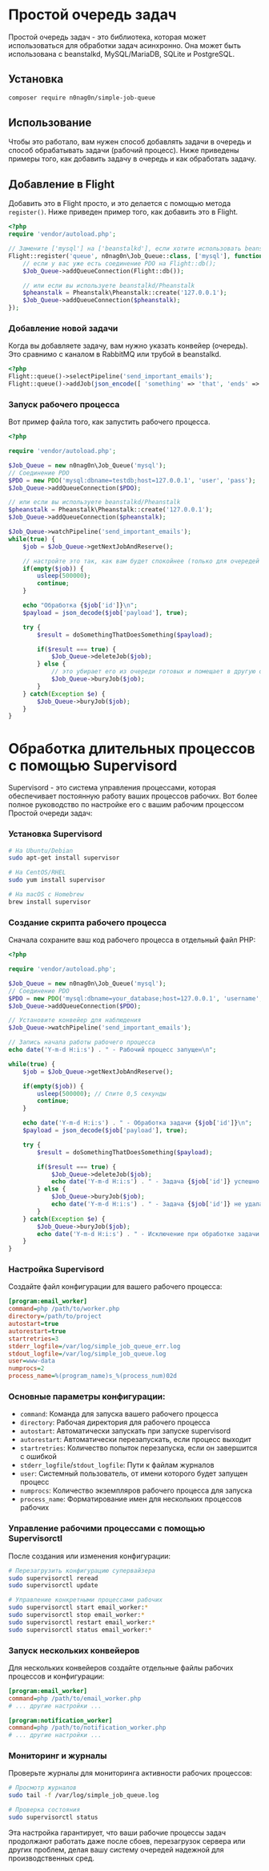 # Простой очередь задач

Простой очередь задач - это библиотека, которая может использоваться для обработки задач асинхронно. Она может быть использована с beanstalkd, MySQL/MariaDB, SQLite и PostgreSQL.

## Установка
```bash
composer require n0nag0n/simple-job-queue
```

## Использование

Чтобы это работало, вам нужен способ добавлять задачи в очередь и способ обрабатывать задачи (рабочий процесс). Ниже приведены примеры того, как добавить задачу в очередь и как обработать задачу.

## Добавление в Flight

Добавить это в Flight просто, и это делается с помощью метода `register()`. Ниже приведен пример того, как добавить это в Flight.

```php
<?php
require 'vendor/autoload.php';

// Замените ['mysql'] на ['beanstalkd'], если хотите использовать beanstalkd
Flight::register('queue', n0nag0n\Job_Queue::class, ['mysql'], function($Job_Queue) {
	// если у вас уже есть соединение PDO на Flight::db();
	$Job_Queue->addQueueConnection(Flight::db());

	// или если вы используете beanstalkd/Pheanstalk
	$pheanstalk = Pheanstalk\Pheanstalk::create('127.0.0.1');
	$Job_Queue->addQueueConnection($pheanstalk);
});
```

### Добавление новой задачи

Когда вы добавляете задачу, вам нужно указать конвейер (очередь). Это сравнимо с каналом в RabbitMQ или трубой в beanstalkd.

```php
<?php
Flight::queue()->selectPipeline('send_important_emails');
Flight::queue()->addJob(json_encode([ 'something' => 'that', 'ends' => 'up', 'a' => 'string' ]));
```

### Запуск рабочего процесса

Вот пример файла того, как запустить рабочего процесса.
```php
<?php

require 'vendor/autoload.php';

$Job_Queue = new n0nag0n\Job_Queue('mysql');
// Соединение PDO
$PDO = new PDO('mysql:dbname=testdb;host=127.0.0.1', 'user', 'pass');
$Job_Queue->addQueueConnection($PDO);

// или если вы используете beanstalkd/Pheanstalk
$pheanstalk = Pheanstalk\Pheanstalk::create('127.0.0.1');
$Job_Queue->addQueueConnection($pheanstalk);

$Job_Queue->watchPipeline('send_important_emails');
while(true) {
	$job = $Job_Queue->getNextJobAndReserve();

	// настройте это так, как вам будет спокойнее (только для очередей базы данных, beanstalkd не нуждается в этом условии)
	if(empty($job)) {
		usleep(500000);
		continue;
	}

	echo "Обработка {$job['id']}\n";
	$payload = json_decode($job['payload'], true);

	try {
		$result = doSomethingThatDoesSomething($payload);

		if($result === true) {
			$Job_Queue->deleteJob($job);
		} else {
			// это убирает его из очереди готовых и помещает в другую очередь, которую можно будет забрать и «ударить» позже.
			$Job_Queue->buryJob($job);
		}
	} catch(Exception $e) {
		$Job_Queue->buryJob($job);
	}
}
```

# Обработка длительных процессов с помощью Supervisord

Supervisord - это система управления процессами, которая обеспечивает постоянную работу ваших процессов рабочих. Вот более полное руководство по настройке его с вашим рабочим процессом Простой очереди задач:

### Установка Supervisord

```bash
# На Ubuntu/Debian
sudo apt-get install supervisor

# На CentOS/RHEL
sudo yum install supervisor

# На macOS с Homebrew
brew install supervisor
```

### Создание скрипта рабочего процесса

Сначала сохраните ваш код рабочего процесса в отдельный файл PHP:

```php
<?php

require 'vendor/autoload.php';

$Job_Queue = new n0nag0n\Job_Queue('mysql');
// Соединение PDO
$PDO = new PDO('mysql:dbname=your_database;host=127.0.0.1', 'username', 'password');
$Job_Queue->addQueueConnection($PDO);

// Установите конвейер для наблюдения
$Job_Queue->watchPipeline('send_important_emails');

// Запись начала работы рабочего процесса
echo date('Y-m-d H:i:s') . " - Рабочий процесс запущен\n";

while(true) {
    $job = $Job_Queue->getNextJobAndReserve();

    if(empty($job)) {
        usleep(500000); // Спите 0,5 секунды
        continue;
    }

    echo date('Y-m-d H:i:s') . " - Обработка задачи {$job['id']}\n";
    $payload = json_decode($job['payload'], true);

    try {
        $result = doSomethingThatDoesSomething($payload);

        if($result === true) {
            $Job_Queue->deleteJob($job);
            echo date('Y-m-d H:i:s') . " - Задача {$job['id']} успешно завершена\n";
        } else {
            $Job_Queue->buryJob($job);
            echo date('Y-m-d H:i:s') . " - Задача {$job['id']} не удалась, похоронена\n";
        }
    } catch(Exception $e) {
        $Job_Queue->buryJob($job);
        echo date('Y-m-d H:i:s') . " - Исключение при обработке задачи {$job['id']}: {$e->getMessage()}\n";
    }
}
```

### Настройка Supervisord

Создайте файл конфигурации для вашего рабочего процесса:

```ini
[program:email_worker]
command=php /path/to/worker.php
directory=/path/to/project
autostart=true
autorestart=true
startretries=3
stderr_logfile=/var/log/simple_job_queue_err.log
stdout_logfile=/var/log/simple_job_queue.log
user=www-data
numprocs=2
process_name=%(program_name)s_%(process_num)02d
```

### Основные параметры конфигурации:

- `command`: Команда для запуска вашего рабочего процесса
- `directory`: Рабочая директория для рабочего процесса
- `autostart`: Автоматически запускать при запуске supervisord
- `autorestart`: Автоматически перезапускать, если процесс выходит
- `startretries`: Количество попыток перезапуска, если он завершится с ошибкой
- `stderr_logfile`/`stdout_logfile`: Пути к файлам журналов
- `user`: Системный пользователь, от имени которого будет запущен процесс
- `numprocs`: Количество экземпляров рабочего процесса для запуска
- `process_name`: Форматирование имен для нескольких процессов рабочих

### Управление рабочими процессами с помощью Supervisorctl

После создания или изменения конфигурации:

```bash
# Перезагрузить конфигурацию супервайзера
sudo supervisorctl reread
sudo supervisorctl update

# Управление конкретными процессами рабочих
sudo supervisorctl start email_worker:*
sudo supervisorctl stop email_worker:*
sudo supervisorctl restart email_worker:*
sudo supervisorctl status email_worker:*
```

### Запуск нескольких конвейеров

Для нескольких конвейеров создайте отдельные файлы рабочих процессов и конфигурации:

```ini
[program:email_worker]
command=php /path/to/email_worker.php
# ... другие настройки ...

[program:notification_worker]
command=php /path/to/notification_worker.php
# ... другие настройки ...
```

### Мониторинг и журналы

Проверьте журналы для мониторинга активности рабочих процессов:

```bash
# Просмотр журналов
sudo tail -f /var/log/simple_job_queue.log

# Проверка состояния
sudo supervisorctl status
```

Эта настройка гарантирует, что ваши рабочие процессы задач продолжают работать даже после сбоев, перезагрузок сервера или других проблем, делая вашу систему очередей надежной для производственных сред.